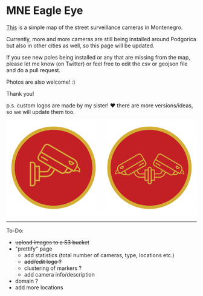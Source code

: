 # MNE Eagle Eye

[This](https://gjovani.github.io/mne-eagle-eye/) is a simple map of the street surveillance cameras in Montenegro.

Currently, more and more cameras are still being installed around Podgorica but also in other cities as well, so this page will be updated.

If you see new poles being installed or any that are missing from the map, please let me know (on Twitter) or feel free to edit the csv or geojson file and do a pull request.

Photos are also welcome! :)

Thank you!

p.s. custom logos are made by my sister! ❤️
there are more versions/ideas, so we will update them too.

<p align="center">
  <img src="assets/logo_1.svg" width="250" />
  <img src="assets/logo_2.svg" width="250" />
</p>

---
To-Do:
- ~~upload images to a S3 bucket~~
- "prettify" page
  - add statistics (total number of cameras, type, locations etc.)
  - ~~add/edit logo ?~~
  - clustering of markers ?
  - add camera info/description
- domain ?
- add more locations